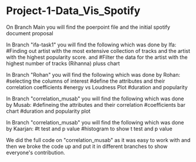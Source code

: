 # Project-1-Data_Vis_Spotify

On Branch Main you will find the poerpoint file and the initial spotify document proposal

In Branch "ifa-task1" you will find the following which was done by Ifa:
#Finding out artist with the most extensive collection of tracks and the artist with the highest popularity score.
and 
#Filter the data for the artist with the highest number of tracks (Rihanna) pluss chart

In Branch "Rohan" you will find the following which was done by Rohan:
#selecting the columns of interest
#define the attributes and their correlation coefficients
#energy vs Loudness Plot
#duration and popularity

In Branch "correlation_musab" you will find the following which was done by Musab:
#defineing the attributes and their correlation 
#coefficients bar chart
#duration and popularity plot

In Branch "correlation_musab" you will find the following which was done by Kaarjan:
#t test and p value
#histogram to show t test and p value

We did the full code on "correlation_musab" as it was easy to work with and then we broke the code up and put it in different branches to show everyone's contribution.
